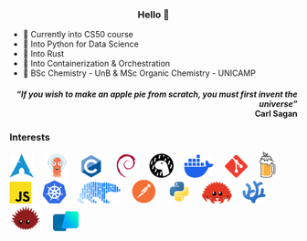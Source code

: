 <h3 align="center">Hello 👋</h3>

- 🌱 Currently into CS50 course
- 🐍 Into Python for Data Science
- 🦀 Into Rust
- 🐳 Into Containerization & Orchestration  
- 🧪 BSc Chemistry - UnB & MSc Organic Chemistry - UNICAMP

<h4 align="right">“<em>If you wish to make an apple pie from scratch, you must first invent the universe”</em><br>Carl Sagan</h4>

<!-- Insert bash (.sh) in .md files
```sh
brew install deno
```
-->
<!--- Dark and light theme mod 
<picture>
  <source media="(prefers-color-scheme: dark)" srcset="https://user-images.githubusercontent.com/25423296/163456776-7f95b81a-f1ed-45f7-b7ab-8fa810d529fa.png">
  <img alt="Shows an illustrated sun in light color mode and a moon with stars in dark color mode." src="https://user-images.githubusercontent.com/25423296/163456779-a8556205-d0a5-45e2-ac17-42d089e3c3f8.png">
</picture>
--->

<h3>Interests</h3>

<a href="https://archlinux.org/" target="_blank"><img src="assets/archlinux.svg" alt="Arch Linux" height="42"/></a> &nbsp; &nbsp;
<a href="https://argoproj.github.io/" target="_blank"><img src="assets/argocd.svg" alt="Argo" height="42"/></a> &nbsp; &nbsp;
<a><img src="assets/c.svg" alt="C lang" height="40"/></a> &nbsp; &nbsp;
<a href="https://debian.org/" target="_blank"><img src="assets/debian.svg" alt="debian" height="42"/></a> &nbsp; &nbsp;
<a href="https://deno.com/" target="_blank"><img src="assets/deno.svg" alt="the deno mascot dinosaur standing in the rain" height="42"/></a> &nbsp; &nbsp;
<a href="https://docker.com/" target="_blank"><img src="assets/docker.svg" alt="docker" height="40"/></a> &nbsp; &nbsp;
<a href="https://git-scm.com/" target="_blank"><img src="assets/git.svg" alt="git" height="40"/></a> &nbsp; &nbsp;
<a href="https://brew.sh/" target="_blank"><img src="assets/homebrew.svg" alt="homebrew" height="45"/></a> &nbsp; &nbsp;
<a href="https://javascript.com/" target="_blank"><img src="assets/javascript.svg" alt="JavaScript" height="38"/></a> &nbsp; &nbsp;
<a href="https://kubernetes.io/" target="_blank"><img src="assets/K8s.svg" alt="Kubernetes" height="40"/></a> &nbsp; &nbsp;
<a href="https://pola.rs/" target="_blank"><img src="assets/polars.svg" alt="Polars" height="38"/></a> &nbsp; &nbsp;
<a href="https://postman.com/" target="_blank"><img src="assets/postman.svg" alt="Postman" height="42"/></a> &nbsp; &nbsp;
<a href="https://python.org/" target="_blank"><img src="assets/python.svg" alt="python snakes" height="42"/></a> &nbsp; &nbsp;
<a href="https://rust-lang.org/" target="_blank"><img src="assets/cuddlyferris.svg" alt="Ferris" height="38"/></a> &nbsp; &nbsp;
<a href="https://vscodium.com/" target="_blank"><img src="assets/codium.svg" alt="VSCodium" height="40"/></a> &nbsp; &nbsp;
<a href="https://doc.rust-lang.org/book/ch19-01-unsafe-rust.html" target="_blank"><img src="assets/corro.svg" alt="Corro the unsafe sea urchin" height="46"/></a> &nbsp; &nbsp;
<a href="https://warp.dev/" target="_blank"><img src="assets/warp.svg" alt="Warp" height="35"/></a>

&nbsp;

<!-- Status
<picture>
  <source
    srcset="https://github-readme-stats.vercel.app/api?username=bragasgambit&show_icons=true&theme=dark"
    media="(prefers-color-scheme: dark), (prefers-color-scheme: no-preference)"/>
  <source
    srcset="https://github-readme-stats.vercel.app/api?username=bragasgambit&show_icons=true"
    media="(prefers-color-scheme: light)"/>
  <img height="180em" src="https://github-readme-stats.vercel.app/api?username=bragasgambit&show_icons=true&include_all_commits=true&count_private=true"/>
</picture>
-->

<!-- Top Langs
<picture>
  <source
    srcset="https://github-readme-stats.vercel.app/api/top-langs/?username=bragasgambit&show_icons=true&theme=dark&layout=compact"
    media="(prefers-color-scheme: dark), (prefers-color-scheme: no-preference)"/>
  <source
    srcset="https://github-readme-stats.vercel.app/api/top-langs/?username=bragasgambit&show_icons=true&layout=compact"
    media="(prefers-color-scheme: light)"/>
  <img height="180em" src="https://github-readme-stats.vercel.app/api/top-langs/?username=bragasgambit&show_icons=true&layout=compact"/>
</picture>
-->
<!-- Snake grid
<picture align="center">
  <source
    media="(prefers-color-scheme: dark)" srcset="https://raw.githubusercontent.com/platane/platane/output/github-contribution-grid-snake-dark.svg"/>
  <source
    media="(prefers-color-scheme: light)" srcset="https://raw.githubusercontent.com/platane/platane/output/github-contribution-grid-snake.svg"/>
  <img alt="github-snake" src="https://raw.githubusercontent.com/platane/platane/output/github-contribution-grid-snake.svg"/>
</picture>
-->
